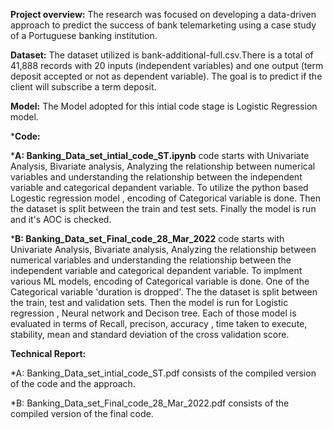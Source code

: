 **Project overview:**
The research was focused on developing a data-driven approach to predict the success of bank telemarketing using a case study of a Portuguese banking institution. 

**Dataset:**
The dataset utilized is bank-additional-full.csv.There is a total of 41,888 records with 20 inputs (independent variables) and one output (term deposit accepted or not as dependent variable). The goal is to predict if the client will subscribe a term deposit. 

**Model:**
The Model adopted for this intial code stage is Logistic Regression model.

*******Code:******

***A: Banking_Data_set_intial_code_ST.ipynb** code starts with Univariate Analysis,  Bivariate analysis, Analyzing the relationship between numerical variables and understanding the relationship between the independent variable and categorical depandent variable. To utilize the python based Logestic regression model , encoding of Categorical variable is done. Then the dataset is split between the train and test sets. Finally the model is run and it's AOC is checked.

***B: Banking_Data_set_Final_code_28_Mar_2022** code starts with Univariate Analysis,  Bivariate analysis, Analyzing the relationship between numerical variables and understanding the relationship between the independent variable and categorical depandent variable. To implment various ML models, encoding of Categorical variable is done. One of the Categorical variable 'duration is dropped'. The the dataset is split between the train, test and validation sets. Then the model is run for Logistic regression , Neural network and Decison tree. Each of those model is evaluated in terms of Recall, precison, accuracy , time taken to execute, stability, mean and standard deviation of the cross validation score.


******Technical Report:******

*A: Banking_Data_set_intial_code_ST.pdf consists of the compiled version of the code and the approach.

*B: Banking_Data_set_Final_code_28_Mar_2022.pdf consists of the compiled version of the final code.
